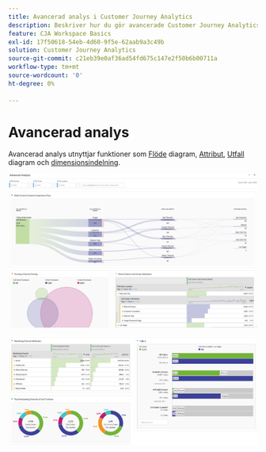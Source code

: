 ```yaml
---
title: Avancerad analys i Customer Journey Analytics
description: Beskriver hur du gör avancerade Customer Journey Analytics-analyser i Workspace.
feature: CJA Workspace Basics
exl-id: 17f50618-54eb-4d60-9f5e-62aab9a3c49b
solution: Customer Journey Analytics
source-git-commit: c21eb39e0af36ad54fd675c147e2f50b6b00711a
workflow-type: tm+mt
source-wordcount: '0'
ht-degree: 0%

---
```


# Avancerad analys

Avancerad analys utnyttjar funktioner som [Flöde](/help/analysis-workspace/visualizations/c-flow/flow.md) diagram, [Attribut](/help/analysis-workspace/c-panels/attribution.md), [Utfall](/help/analysis-workspace/visualizations/fallout/fallout-flow.md) diagram och [dimensionsindelning](/help/components/dimensions/t-breakdown-fa.md).

![Arbetsyta, bild 1](assets/cja-adv-analysis1.png)

![Arbetsyta, bild 2](assets/cja-adv-analysis2.png)
